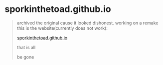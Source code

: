 # sporkinthetoad.github.io
>archived the original cause it looked dishonest. working on a remake
>this is the website(currently does not work):
>
>[sporkinthetoad.github.io](https://sporkinthetoad.github.io/)
>
>that is all
>
>be gone
